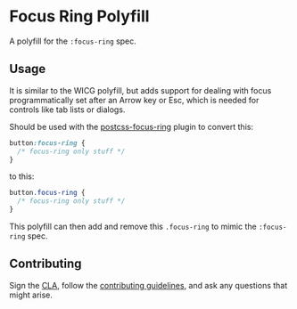 # Focus Ring Polyfill

A polyfill for the `:focus-ring` spec.

## Usage

It is similar to the WICG polyfill, but adds support for dealing with focus programmatically set after an Arrow key or Esc, which is needed for controls like tab lists or dialogs.

Should be used with the [postcss-focus-ring](https://www.npmjs.com/package/postcss-focus-ring) plugin to convert this:

```css
button:focus-ring {
  /* focus-ring only stuff */
}
```

to this:

```css
button.focus-ring {
  /* focus-ring only stuff */
}
```

This polyfill can then add and remove this `.focus-ring` to mimic the `:focus-ring` spec.

## Contributing

Sign the [CLA](http://adobe.github.io/cla.html), follow the [contributing guidelines](CONTRIBUTING.md), and ask any questions that might arise.
